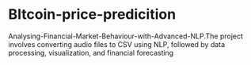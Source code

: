 # BItcoin-price-predicition
Analysing-Financial-Market-Behaviour-with-Advanced-NLP.The project involves converting audio files to CSV using NLP, followed by data processing, visualization, and financial forecasting
